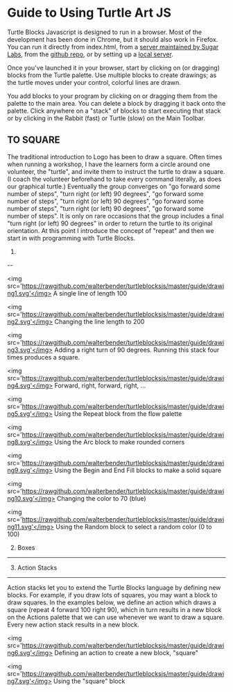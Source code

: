 Guide to Using Turtle Art JS
============================

Turtle Blocks Javascript is designed to run in a browser. Most of the
development has been done in Chrome, but it should also work in
Firefox. You can run it directly from index.html, from a [server
maintained by Sugar Labs](http://turtle.sugarlabs.org), from the
[github
repo](http://rawgit.com/walterbender/turtleblocksjs/master/index.html),
or by setting up a [local
server](https://github.com/walterbender/turtleblocksjs/blob/master/server.md).

Once you've launched it in your browser, start by clicking on (or
dragging) blocks from the Turtle palette. Use multiple blocks to
create drawings; as the turtle moves under your control, colorful
lines are drawn.

You add blocks to your program by clicking on or dragging them from
the palette to the main area. You can delete a block by dragging it
back onto the palette. Click anywhere on a "stack" of blocks to start
executing that stack or by clicking in the Rabbit (fast) or Turtle
(slow) on the Main Toolbar.

TO SQUARE
---------

The traditional introduction to Logo has been to draw a square. Often times when running a workshop, I have the learners form a circle around one volunteer, the "turtle", and invite them to instruct the turtle to draw a square. (I coach the volunteer beforehand to take every command literally, as does our graphical turtle.) Eventually the group converges on "go forward some number of steps", "turn right (or left) 90 degrees", "go forward some number of steps", "turn right (or left) 90 degrees", "go forward some number of steps", "turn right (or left) 90 degrees", "go forward some number of steps". It is only on rare occasions that the group includes a final "turn right (or left) 90 degrees" in order to return the turtle to its original orientation. At this point I introduce the concept of "repeat" and then we start in with programming with Turtle Blocks.

1.
--

<img src='https://rawgithub.com/walterbender/turtleblocksjs/master/guide/drawing1.svg'</img>
A single line of length 100

<img src='https://rawgithub.com/walterbender/turtleblocksjs/master/guide/drawing2.svg'</img>
Changing the line length to 200

<img src='https://rawgithub.com/walterbender/turtleblocksjs/master/guide/drawing3.svg'</img>
Adding a right turn of 90 degrees. Running this stack four times produces a square.

<img src='https://rawgithub.com/walterbender/turtleblocksjs/master/guide/drawing4.svg'</img>
Forward, right, forward, right, ...

<img src='https://rawgithub.com/walterbender/turtleblocksjs/master/guide/drawing5.svg'</img>
Using the Repeat block from the flow palette

<img src='https://rawgithub.com/walterbender/turtleblocksjs/master/guide/drawing8.svg'</img>
Using the Arc block to make rounded corners

<img src='https://rawgithub.com/walterbender/turtleblocksjs/master/guide/drawing9.svg'</img>
Using the Begin and End Fill blocks to make a solid square

<img src='https://rawgithub.com/walterbender/turtleblocksjs/master/guide/drawing10.svg'</img>
Changing the color to 70 (blue)

<img src='https://rawgithub.com/walterbender/turtleblocksjs/master/guide/drawing11.svg'</img>
Using the Random block to select a random color (0 to 100)

2. Boxes
--------


3. Action Stacks
----------------
Action stacks let you to extend the Turtle Blocks language by defining new blocks. For example, if you draw lots of squares, you may want a block to draw squares. In the examples below, we define an action which draws a square (repeat 4 forward 100 right 90), which in turn results in a new block on the Actions palette that we can use whenever we want to draw a square. Every new action stack results in a new block.

<img src='https://rawgithub.com/walterbender/turtleblocksjs/master/guide/drawing6.svg'</img>
Defining an action to create a new block, "square"

<img src='https://rawgithub.com/walterbender/turtleblocksjs/master/guide/drawing7.svg'</img>
Using the "square" block
